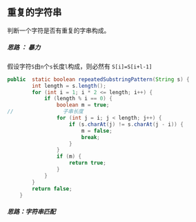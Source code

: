 ## 重复的字符串

判断一个字符是否有重复的字串构成。

#####  思路 ： 暴力

假设字符`S`由`n`个`s`长度`l`构成，则必然有 `S[i]=S[i+l-1]` 

```java
public  static boolean repeatedSubstringPattern(String s) {
        int length = s.length();
        for (int i = 1; i * 2 <= length; i++) {
            if (length % i == 0) {
                boolean m = true;
//                子串长度
                for (int j = i; j < length; j++) {
                    if (s.charAt(j) != s.charAt(j - i)) {
                        m = false;
                        break;
                    }
                }
                if (m) {
                    return true;
                }
            }
        }
        return false;
    }
```



##### 思路：字符串匹配


